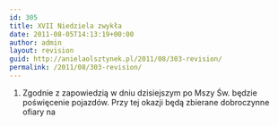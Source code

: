 ```yaml
---
id: 305
title: XVII Niedziela zwykła
date: 2011-08-05T14:13:19+00:00
author: admin
layout: revision
guid: http://anielaolsztynek.pl/2011/08/303-revision/
permalink: /2011/08/303-revision/
---
```

  1. Zgodnie z zapowiedzią w dniu dzisiejszym po Mszy Św. będzie poświęcenie pojazdów. Przy tej okazji będą zbierane dobroczynne ofiary na